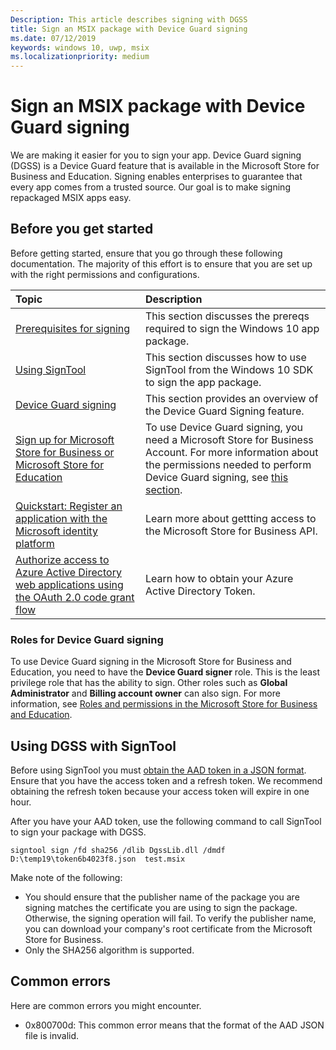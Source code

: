 ```yaml
---
Description: This article describes signing with DGSS
title: Sign an MSIX package with Device Guard signing
ms.date: 07/12/2019
keywords: windows 10, uwp, msix
ms.localizationpriority: medium
---
```


# Sign an MSIX package with Device Guard signing

We are making it easier for you to sign your app. Device Guard signing (DGSS) is a Device Guard feature that is available in the Microsoft Store for Business and Education. Signing enables enterprises to guarantee that every app comes from a trusted source. Our goal is to make signing repackaged MSIX apps easy.

## Before you get started

Before getting started, ensure that you go through these following documentation. The majority of this effort is to ensure that you are set up with the right permissions and configurations.

|Topic| Description |
|:---|:---|
|[Prerequisites for signing](https://docs.microsoft.com/windows/uwp/packaging/sign-app-package-using-signtool?context=/windows/msix/render#prerequisites)| This section discusses the prereqs required to sign the Windows 10 app package. | 
|[Using SignTool](https://docs.microsoft.com/windows/uwp/packaging/sign-app-package-using-signtool?context=/windows/msix/render#using-signtool)| This section discusses how to use SignTool from the Windows 10 SDK to sign the app package.|
|[Device Guard signing](https://docs.microsoft.com/microsoft-store/device-guard-signing-portal)| This section provides an overview of the Device Guard Signing feature.|
|[Sign up for Microsoft Store for Business or Microsoft Store for Education](https://docs.microsoft.com/microsoft-store/sign-up-microsoft-store-for-business)| To use Device Guard signing, you need a Microsoft Store for Business Account. For more information about the permissions needed to perform Device Guard signing, see [this section](#roles-for-device-guard-signing). |
|[Quickstart: Register an application with the Microsoft identity platform](https://docs.microsoft.com/azure/active-directory/develop/quickstart-register-app)| Learn more about gettting access to the Microsoft Store for Business API. |
|[Authorize access to Azure Active Directory web applications using the OAuth 2.0 code grant flow](https://docs.microsoft.com/azure/active-directory/develop/v1-protocols-oauth-code)| Learn how to obtain your Azure Active Directory Token. |

### Roles for Device Guard signing

To use Device Guard signing in the Microsoft Store for Business and Education, you need to have the **Device Guard signer** role. This is the least privilege role that has the ability to sign. Other roles such as **Global Administrator** and **Billing account owner** can also sign. For more information, see [Roles and permissions in the Microsoft Store for Business and Education](https://docs.microsoft.com/microsoft-store/roles-and-permissions-microsoft-store-for-business).

## Using DGSS with SignTool

Before using SignTool you must [obtain the AAD token in a JSON format](https://docs.microsoft.com/azure/active-directory/develop/v1-protocols-oauth-code). Ensure that you have the access token and a refresh token. We recommend obtaining the refresh token because your access token will expire in one hour.

After you have your AAD token, use the following command to call SignTool to sign your package with DGSS.

`signtool sign /fd sha256 /dlib DgssLib.dll /dmdf D:\temp19\token6b4023f8.json  test.msix`
  
Make note of the following:

* You should ensure that the publisher name of the package you are signing matches the certificate you are using to sign the package. Otherwise, the signing operation will fail. To verify the publisher name, you can download your company's root certificate from the Microsoft Store for Business. 
* Only the SHA256 algorithm is supported.

## Common errors

Here are common errors you might encounter.

* 0x800700d: This common error means that the format of the AAD JSON file is invalid.
